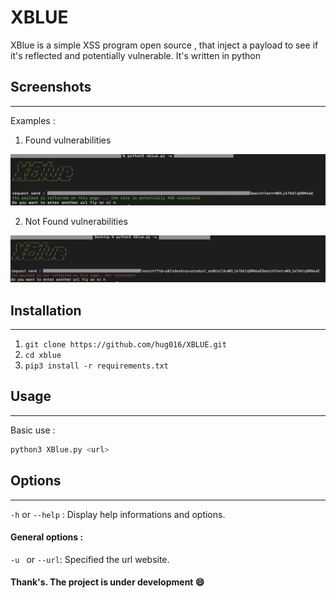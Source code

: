 # XBLUE

XBlue is a simple XSS program open source , that inject a payload to see if it's reflected and potentially vulnerable. It's written in python


## Screenshots

-------------------

 Examples :

  1. Found vulnerabilities 

![subscribe example](./image/Main.png)

  2. Not Found vulnerabilities 

![subscribe example](./image/notfound.png)




## Installation

-------------------

1. `git clone https://github.com/hug016/XBLUE.git`
2. `cd xblue`
3. `pip3 install -r requirements.txt`

## Usage

-------------------

Basic use :

```bash
python3 XBlue.py <url>
```

## Options

-------------------

`-h` or `--help`  : Display help informations and options.

#### General options :

`-u ` or `--url`: Specified the url website.


#### Thank's. The project is under development :smile:
